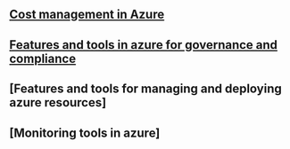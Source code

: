 ## [Cost management in Azure](./Cost-management-Azure.md)

## [Features and tools in azure for governance and compliance](./azure-for-governance-and-compliance.md)


## [Features and tools for managing and deploying azure resources]


## [Monitoring tools in azure]
